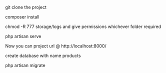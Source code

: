 git clone the project

composer install

chmod -R 777 storage/logs and give permissions whichever folder required

php artisan serve

Now you can project url @ http://localhost:8000/

create database with name products

php artisan migrate

